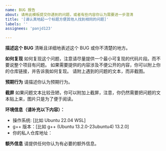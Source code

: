 ```yaml
---
name: BUG 报告
about: 请用此模板提交你遇到的问题，或者有些内容你认为需要进一步澄清
title: '[请认真地起一个标题方便其他人找到相同的问题]'
labels: ''
assignees: 'panjd123'

---
```


**描述这个 BUG**
清晰且详细地表述这个 BUG 或你不清楚的地方。

**如何复现**
如何复现这个问题，注意请尽量提供一个最小可复现的代码片段。而不要说整个项目有问题。
如果需要提供的内容涉及不便公开的内容，你可以附上你的仓库链接，并告诉我如何复现。
请附上遇到的问题的文本，而非截图。

**预期行为**
请描述你认为预期行为。

**截屏**
如果问题文本比较丑陋，你可以附加上截屏，注意，你仍然需要把问题的文本贴上来，图片只是为了便于阅读。

**环境信息（请补充以下内容）：**

 - 操作系统: [比如 Ubuntu 22.04 WSL]
 - g++ 版本：[比如 g++ (Ubuntu 13.2.0-23ubuntu4) 13.2.0]
 - 你的私人仓库地址：

**额外信息**
请提供任何你认为有必要的额外信息。
